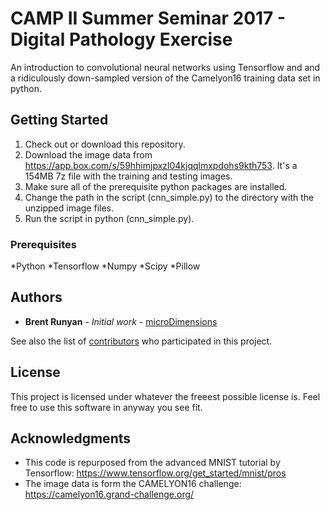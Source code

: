 # CAMP II Summer Seminar 2017 - Digital Pathology Exercise

An introduction to convolutional neural networks using Tensorflow and and a ridiculously down-sampled version of the Camelyon16 training data set in python.

## Getting Started

1. Check out or download this repository.
2. Download the image data from https://app.box.com/s/59hhimjpxzl04kjqqlmxpdohs9kth753. It's a 154MB 7z file with the training and testing images. 
3. Make sure all of the prerequisite python packages are installed.
4. Change the path in the script (cnn_simple.py) to the directory with the unzipped image files.
5. Run the script in python (cnn_simple.py).

### Prerequisites

*Python
*Tensorflow
*Numpy
*Scipy
*Pillow



## Authors

* **Brent Runyan** - *Initial work* - [microDimensions](https://micro-dimensions.com/)

See also the list of [contributors](https://github.com/your/project/contributors) who participated in this project.

## License

This project is licensed under whatever the freeest possible license is. Feel free to use this software in anyway you see fit.

## Acknowledgments

* This code is repurposed from the advanced MNIST tutorial by Tensorflow: https://www.tensorflow.org/get_started/mnist/pros
* The image data is form the CAMELYON16 challenge: https://camelyon16.grand-challenge.org/

